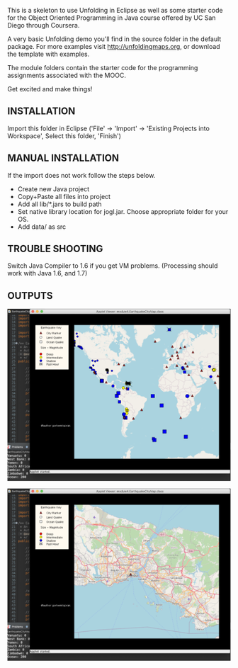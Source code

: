 This is a skeleton to use Unfolding in Eclipse as well as some starter
code for the Object Oriented Programming in Java course offered by 
UC San Diego through Coursera.

A very basic Unfolding demo you'll find in the source folder in the default package. 
For more examples visit http://unfoldingmaps.org, or download the template with
examples.

The module folders contain the starter code for the programming assignments
associated with the MOOC.

Get excited and make things!


## INSTALLATION

Import this folder in Eclipse ('File' -> 'Import' -> 'Existing Projects into
Workspace', Select this folder, 'Finish')


## MANUAL INSTALLATION

If the import does not work follow the steps below.

- Create new Java project
- Copy+Paste all files into project
- Add all lib/*.jars to build path
- Set native library location for jogl.jar. Choose appropriate folder for your OS.
- Add data/ as src


## TROUBLE SHOOTING

Switch Java Compiler to 1.6 if you get VM problems. (Processing should work with Java 1.6, and 1.7)


## OUTPUTS

![](outputs/earth.png)

![](outputs/istanbul.png)
